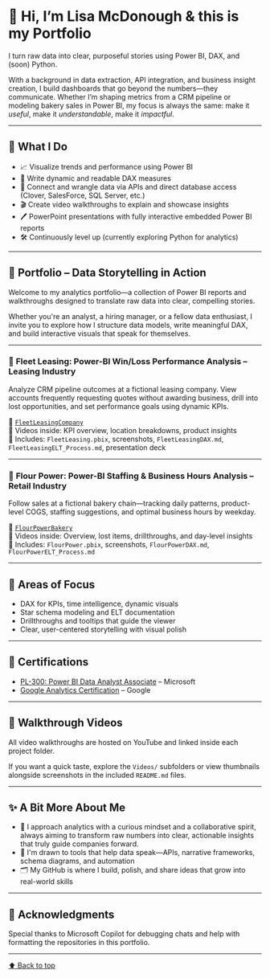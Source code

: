 # 👋 Hi, I’m Lisa McDonough & this is my Portfolio

I turn raw data into clear, purposeful stories using Power BI, DAX, and (soon) Python.

With a background in data extraction, API integration, and business insight creation, I build dashboards that go beyond the numbers—they communicate. Whether I’m shaping metrics from a CRM pipeline or modeling bakery sales in Power BI, my focus is always the same: make it *useful*, make it *understandable*, make it *impactful*.

---

## 💼 What I Do

- 📈 Visualize trends and performance using Power BI  
- 🧮 Write dynamic and readable DAX measures  
- 🔌 Connect and wrangle data via APIs and direct database access (Clover, SalesForce, SQL Server, etc.)  
- 🎬 Create video walkthroughs to explain and showcase insights  
- 🖊️ PowerPoint presentations with fully interactive embedded Power BI reports  
- 🛠️ Continuously level up (currently exploring Python for analytics)

---

## 🎯 Portfolio – Data Storytelling in Action

Welcome to my analytics portfolio—a collection of Power BI reports and walkthroughs designed to translate raw data into clear, compelling stories.

Whether you're an analyst, a hiring manager, or a fellow data enthusiast, I invite you to explore how I structure data models, write meaningful DAX, and build interactive visuals that speak for themselves.

---

### 🚗 **Fleet Leasing: Power-BI Win/Loss Performance Analysis – Leasing Industry**  
Analyze CRM pipeline outcomes at a fictional leasing company. View accounts frequently requesting quotes without awarding business, drill into lost opportunities, and set performance goals using dynamic KPIs.

📁 [`FleetLeasingCompany`](https://github.com/lisa-mcdonough/FleetLeasingCompany)  
🎥 Videos inside: KPI overview, location breakdowns, product insights  
📄 Includes: `FleetLeasing.pbix`, screenshots, `FleetLeasingDAX.md`, `FleetLeasingELT_Process.md`, presentation deck

---

### 🧁 **Flour Power: Power-BI Staffing & Business Hours Analysis – Retail Industry**  
Follow sales at a fictional bakery chain—tracking daily patterns, product-level COGS, staffing suggestions, and optimal business hours by weekday.

📁 [`FlourPowerBakery`](https://github.com/lisa-mcdonough/FlourPowerBakery)  
🎥 Videos inside: Overview, lost items, drillthroughs, and day-level insights  
📄 Includes: `FlourPower.pbix`, screenshots, `FlourPowerDAX.md`, `FlourPowerELT_Process.md`

---

## 🧠 Areas of Focus

- DAX for KPIs, time intelligence, dynamic visuals  
- Star schema modeling and ELT documentation  
- Drillthroughs and tooltips that guide the viewer  
- Clear, user-centered storytelling with visual polish

---

## 🏅 Certifications

- [PL-300: Power BI Data Analyst Associate](https://github.com/lisa-mcdonough/lisa-mcdonough/blob/main/Power%20BI%20Data%20Analyst%20Asssociate%20Certificate.pdf) – Microsoft  
- [Google Analytics Certification](https://github.com/lisa-mcdonough/lisa-mcdonough/blob/main/Data%20Analysis%20with%20R%20Certificate.pdf) – Google

---

## 🔗 Walkthrough Videos

All video walkthroughs are hosted on YouTube and linked inside each project folder.

If you want a quick taste, explore the `Videos/` subfolders or view thumbnails alongside screenshots in the included `README.md` files.

---

## ✨ A Bit More About Me

- 🎽 I approach analytics with a curious mindset and a collaborative spirit, always aiming to transform raw numbers into clear, actionable insights that truly guide companies forward. 
- 🧠 I'm drawn to tools that help data speak—APIs, narrative frameworks, schema diagrams, and automation  
- 🗂️ My GitHub is where I build, polish, and share ideas that grow into real-world skills

---

## 🙏 Acknowledgments

Special thanks to Microsoft Copilot for debugging chats and help with formatting the repositories in this portfolio.

---

[⬆️ Back to top](#-hi-im-lisa-mcdonough)
